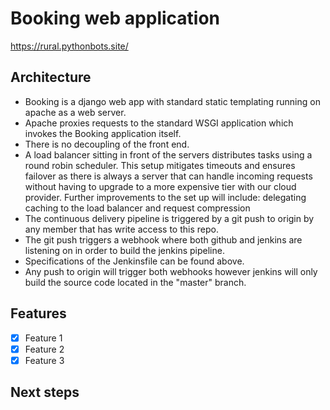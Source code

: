 # Booking web application

https://rural.pythonbots.site/

## Architecture

- Booking is a django web app with standard static templating running on apache as a web server.
- Apache proxies requests to the standard WSGI application which invokes the Booking application itself.
- There is no decoupling of the front end.
- A load balancer sitting in front of the servers distributes tasks using a round robin scheduler. This setup mitigates timeouts and ensures failover as there is always a server that can handle incoming requests without having to upgrade to a more expensive tier with our cloud provider. Further improvements to the set up will include: delegating caching to the load balancer and request compression
- The continuous delivery pipeline is triggered by a git push to origin by any member that has write access to this repo.
- The git push triggers a webhook where both github and jenkins are listening on in order to build the jenkins pipeline.
- Specifications of the Jenkinsfile can be found above.
- Any push to origin will trigger both webhooks however jenkins will only build the source code located in the "master" branch.

## Features

- [x] Feature 1
- [x] Feature 2
- [x] Feature 3

## Next steps
